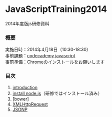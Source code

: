 JavaScriptTraining2014
======================
2014年度版js研修資料

### 概要
実施日時：2014年4月18日（10:30-18:30）  
事前課題：[codecademy javascript](http://www.codecademy.com/ja/tracks/javascript)  
事前準備：Chromeのインストールをお願いします

### 目次
1. [introduction](https://github.com/kojikita/JavaScriptTraining2014/wiki/introduction)
2. [install node.js](https://github.com/kojikita/JavaScriptTraining2014/wiki/install-node.js)（研修ではインストール済み）
3. [bower]
4. [XMLHttpRequest](https://github.com/kojikita/JavaScriptTraining2014/wiki/XMLHttpRequest)
5. [JSONP](https://github.com/kojikita/JavaScriptTraining2014/wiki/JSONP)
